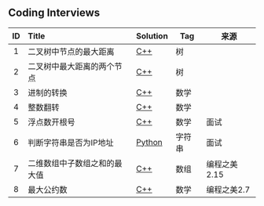 ## Coding Interviews

|  ID  | Title          | Solution                                 | Tag  | 来源       |
| :--: | :------------- | ---------------------------------------- | ---- | -------- |
|  1   | 二叉树中节点的最大距离    | [C++](./Solution/001/findMaxLen.cpp)     | 树    |          |
|  2   | 二叉树中最大距离的两个节点  | [C++](./Solution/002/findMaxLenNode.cpp) | 树    |          |
|  3   | 进制的转换          | [C++](./Solution/003/scaleTransform.cpp) | 数学   |          |
|  4   | 整数翻转           | [C++](./Solution/004/reverse.cpp)        | 数学   |          |
|  5   | 浮点数开根号         | [C++](./Solution/005/sqrtfloat.cpp)      | 数学   | 面试       |
|  6   | 判断字符串是否为IP地址   | [Python](./Solution/006/vaildIP.py)      | 字符串  | 面试       |
|  7   | 二维数组中子数组之和的最大值 | [C++](./Solution/007/maxSumOf2DArray.cpp) | 数组   | 编程之美2.15 |
|  8   | 最大公约数          | [C++](./Solution/008/gcd.cpp)            | 数学   | 编程之美2.7  |



